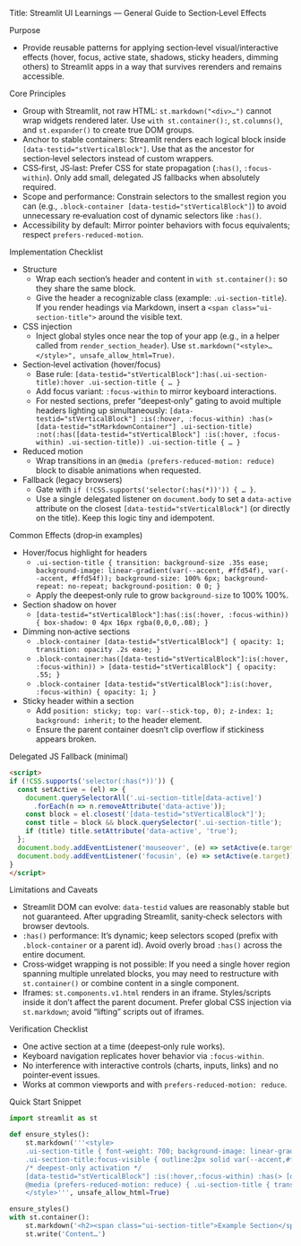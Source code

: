 Title: Streamlit UI Learnings — General Guide to Section‑Level Effects

Purpose
- Provide reusable patterns for applying section‑level visual/interactive effects (hover, focus, active state, shadows, sticky headers, dimming others) to Streamlit apps in a way that survives rerenders and remains accessible.

Core Principles
- Group with Streamlit, not raw HTML: `st.markdown("<div>…")` cannot wrap widgets rendered later. Use `with st.container():`, `st.columns()`, and `st.expander()` to create true DOM groups.
- Anchor to stable containers: Streamlit renders each logical block inside `[data-testid="stVerticalBlock"]`. Use that as the ancestor for section‑level selectors instead of custom wrappers.
- CSS‑first, JS‑last: Prefer CSS for state propagation (`:has()`, `:focus-within`). Only add small, delegated JS fallbacks when absolutely required.
- Scope and performance: Constrain selectors to the smallest region you can (e.g., `.block-container [data-testid="stVerticalBlock"]`) to avoid unnecessary re‑evaluation cost of dynamic selectors like `:has()`.
- Accessibility by default: Mirror pointer behaviors with focus equivalents; respect `prefers-reduced-motion`.

Implementation Checklist
- Structure
  - Wrap each section’s header and content in `with st.container():` so they share the same block.
  - Give the header a recognizable class (example: `.ui-section-title`). If you render headings via Markdown, insert a `<span class="ui-section-title">` around the visible text.
- CSS injection
  - Inject global styles once near the top of your app (e.g., in a helper called from `render_section_header`). Use `st.markdown("<style>…</style>", unsafe_allow_html=True)`.
- Section‑level activation (hover/focus)
  - Base rule: `[data-testid="stVerticalBlock"]:has(.ui-section-title):hover .ui-section-title { … }`
  - Add focus variant: `:focus-within` to mirror keyboard interactions.
  - For nested sections, prefer “deepest‑only” gating to avoid multiple headers lighting up simultaneously:
    `[data-testid="stVerticalBlock"] :is(:hover, :focus-within) :has(> [data-testid="stMarkdownContainer"] .ui-section-title) :not(:has([data-testid="stVerticalBlock"] :is(:hover, :focus-within) .ui-section-title)) .ui-section-title { … }`
- Reduced motion
  - Wrap transitions in an `@media (prefers-reduced-motion: reduce)` block to disable animations when requested.
- Fallback (legacy browsers)
  - Gate with `if (!CSS.supports('selector(:has(*))')) { … }`.
  - Use a single delegated listener on `document.body` to set a `data-active` attribute on the closest `[data-testid="stVerticalBlock"]` (or directly on the title). Keep this logic tiny and idempotent.

Common Effects (drop‑in examples)
- Hover/focus highlight for headers
  - `.ui-section-title { transition: background-size .35s ease; background-image: linear-gradient(var(--accent, #ffd54f), var(--accent, #ffd54f)); background-size: 100% 6px; background-repeat: no-repeat; background-position: 0 0; }`
  - Apply the deepest‑only rule to grow `background-size` to 100% 100%.
- Section shadow on hover
  - `[data-testid="stVerticalBlock"]:has(:is(:hover, :focus-within)) { box-shadow: 0 4px 16px rgba(0,0,0,.08); }`
- Dimming non‑active sections
  - `.block-container [data-testid="stVerticalBlock"] { opacity: 1; transition: opacity .2s ease; }`
  - `.block-container:has([data-testid="stVerticalBlock"]:is(:hover, :focus-within)) > [data-testid="stVerticalBlock"] { opacity: .55; }`
  - `.block-container [data-testid="stVerticalBlock"]:is(:hover, :focus-within) { opacity: 1; }`
- Sticky header within a section
  - Add `position: sticky; top: var(--stick-top, 0); z-index: 1; background: inherit;` to the header element.
  - Ensure the parent container doesn’t clip overflow if stickiness appears broken.

Delegated JS Fallback (minimal)
```html
<script>
if (!CSS.supports('selector(:has(*))')) {
  const setActive = (el) => {
    document.querySelectorAll('.ui-section-title[data-active]')
      .forEach(n => n.removeAttribute('data-active'));
    const block = el.closest('[data-testid="stVerticalBlock"]');
    const title = block && block.querySelector('.ui-section-title');
    if (title) title.setAttribute('data-active', 'true');
  };
  document.body.addEventListener('mouseover', (e) => setActive(e.target), { passive: true });
  document.body.addEventListener('focusin', (e) => setActive(e.target));
}
</script>
```

Limitations and Caveats
- Streamlit DOM can evolve: `data-testid` values are reasonably stable but not guaranteed. After upgrading Streamlit, sanity‑check selectors with browser devtools.
- `:has()` performance: It’s dynamic; keep selectors scoped (prefix with `.block-container` or a parent id). Avoid overly broad `:has()` across the entire document.
- Cross‑widget wrapping is not possible: If you need a single hover region spanning multiple unrelated blocks, you may need to restructure with `st.container()` or combine content in a single component.
- Iframes: `st.components.v1.html` renders in an iframe. Styles/scripts inside it don’t affect the parent document. Prefer global CSS injection via `st.markdown`; avoid “lifting” scripts out of iframes.

Verification Checklist
- One active section at a time (deepest‑only rule works).
- Keyboard navigation replicates hover behavior via `:focus-within`.
- No interference with interactive controls (charts, inputs, links) and no pointer‑event issues.
- Works at common viewports and with `prefers-reduced-motion: reduce`.

Quick Start Snippet
```python
import streamlit as st

def ensure_styles():
    st.markdown('''<style>
    .ui-section-title { font-weight: 700; background-image: linear-gradient(var(--accent,#ffd54f),var(--accent,#ffd54f)); background-repeat:no-repeat; background-position:0 0; background-size:100% 6px; transition:background-size .35s ease; }
    .ui-section-title:focus-visible { outline:2px solid var(--accent,#ffd54f); outline-offset:2px; }
    /* deepest-only activation */
    [data-testid="stVerticalBlock"] :is(:hover,:focus-within) :has(> [data-testid="stMarkdownContainer"] .ui-section-title) :not(:has([data-testid="stVerticalBlock"] :is(:hover,:focus-within) .ui-section-title)) .ui-section-title { background-size:100% 100%; }
    @media (prefers-reduced-motion: reduce) { .ui-section-title { transition:none; } }
    </style>''', unsafe_allow_html=True)

ensure_styles()
with st.container():
    st.markdown('<h2><span class="ui-section-title">Example Section</span></h2>', unsafe_allow_html=True)
    st.write('Content…')
```

